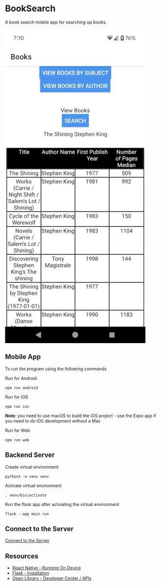 # BookSearch
A book search mobile app for searching up books.

![](./images/book_search_app.webp)

## Mobile App

To run the program using the following commands

Run for Android
```
npm run android
```

Run for IOS
```
npm run ios
```
**Note**: you need to use macOS to build the iOS project - use the Expo app if you need to do iOS development without a Mac

Run for Web
```
npm run web
```

## Backend Server

Create virtual environment
```
python3 -m venv venv
```

Activate virtual environment
```
. venv/bin/activate
```

Run the flask app after actviating the virtual environment
```
flask --app main run
```

## Connect to the Server
[Connect to the Server](./docs/connect_to_the_server.md)

## Resources
- [React Native - Running On Device](https://reactnative.dev/docs/running-on-device)
- [Flask - Installation](https://flask.palletsprojects.com/en/3.0.x/installation/)
- [Open Library - Developer Center / APIs](https://openlibrary.org/developers/api)

